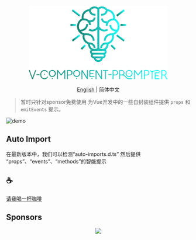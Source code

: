 <p align="center">
<img height="200" src="./assets/kv.png" alt="v component prompter">
</p>
<p align="center"> <a href="./README.md">English</a> | 简体中文</p>

>暂时只针对sponsor免费使用
为Vue开发中的一些自封装组件提供 `props` 和 `emitEvents` 提示。

![demo](/assets/demo.gif)


## Auto Import

在最新版本中，我们可以检测“auto-imports.d.ts” 然后提供 “props”、“events”、“methods”的智能提示 

## :coffee:

[请我喝一杯咖啡](https://github.com/Simon-He95/sponsor)

## Sponsors

<p align="center">
  <a href="https://cdn.jsdelivr.net/gh/Simon-He95/sponsor/sponsors.svg">
    <img src="https://cdn.jsdelivr.net/gh/Simon-He95/sponsor/sponsors.png"/>
  </a>
</p>
